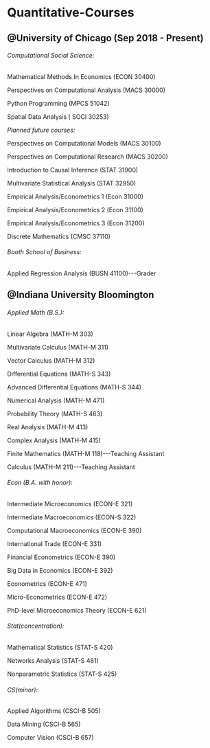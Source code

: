 # Quantitative-Courses

## @University of Chicago (Sep 2018 - Present)

###### Computational Social Science:
Mathematical Methods In Economics (ECON 30400)

Perspectives on Computational Analysis (MACS 30000)

Python Programming (MPCS 51042)

Spatial Data Analysis ( SOCI 30253)

_Planned future courses:_

Perspectives on Computational Models (MACS 30100)

Perspectives on Computational Research (MACS 30200)

Introduction to Causal Inference (STAT 31900)

Multivariate Statistical Analysis (STAT 32950)

Empirical Analysis/Econometrics 1 (Econ 31000)

Empirical Analysis/Econometrics 2 (Econ 31100)

Empirical Analysis/Econometrics 3 (Econ 31200)

Discrete Mathematics (CMSC 37110)

###### Booth School of Business:
Applied Regression Analysis (BUSN 41100)---Grader


## @Indiana University Bloomington

###### Applied Math (B.S.):
Linear Algebra (MATH-M 303)

Multivariate Calculus (MATH-M 311)

Vector Calculus (MATH-M 312)

Differential Equations (MATH-S 343)

Advanced Differential Equations (MATH-S 344)

Numerical Analysis (MATH-M 471)

Probability Theory (MATH-S 463)

Real Analysis (MATH-M 413)

Complex Analysis (MATH-M 415)

Finite Mathematics (MATH-M 118)---Teaching Assistant

Calculus (MATH-M 211)---Teaching Assistant


###### Econ (B.A. with honor):
Intermediate Microeconomics (ECON-E 321)

Intermediate Macroeconomics (ECON-S 322)

Computational Macroeconomics (ECON-E 390)

International Trade (ECON-E 331)

Financial Econometrics (ECON-E 390)

Big Data in Economics (ECON-E 392)

Econometrics (ECON-E 471)

Micro-Econometrics (ECON-E 472)

PhD-level Microeconomics Theory (ECON-E 621)


###### Stat(concentration):
Mathematical Statistics (STAT-S 420)

Networks Analysis (STAT-S 481)

Nonparametric Statistics (STAT-S 425)


###### CS(minor):
Applied Algorithms (CSCI-B 505)

Data Mining (CSCI-B 565)

Computer Vision (CSCI-B 657)
